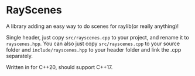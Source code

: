 # RayScenes

A library adding an easy way to do scenes for raylib(or really anything)!

Single header, just copy `src/rayscenes.cpp` to your project, and rename it to `rayscenes.hpp`.
You can also just copy `src/rayscenes.cpp` to your source folder and `include/rayscenes.hpp` to your header folder and link the .cpp separately.

Written in for C++20, should support C++17.
